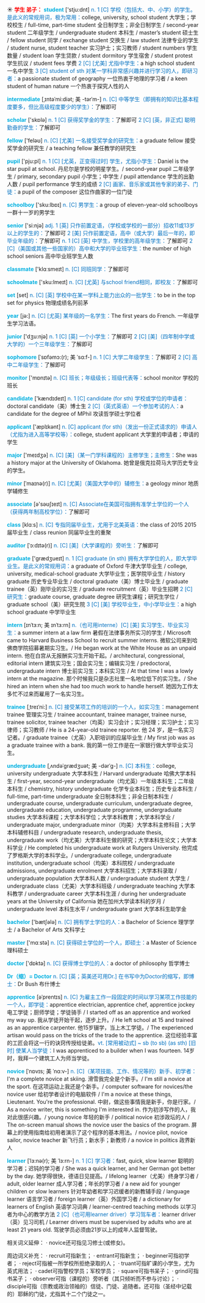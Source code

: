 ☀ <font color="red">**学生 弟子：**</font>
<font color="sky blue">**student**</font> ['stju:dnt] 
<font color="#0070c0">n. 1 [C] 学校（包括大、中、小学）的学生。是此义的常规用词，极为常用：</font>college, university, school student 大学生；学校校生 / full-time, part-time student 全日制学生；非全日制学生 / second-year student 二年级学生 / undergraduate student 本科生 / master’s student 硕士生 / fellow student 同学 / exchange student 交换生 / law student 法律专业的学生 / student nurse, student teacher 实习护士；实习教师 / student numbers 学生数量 / student loan 学生贷款 / student dormitory 学生宿舍 / student protest 学生抗议 / student fees 学费 <font color="#0070c0">2 [C] [尤美] 尤指中学生：</font>a high school student 一名中学生 <font color="#0070c0">3 [C] student of sth 对某一学科非常感兴趣并进行学习的人，即研习者：</font>a passionate student of geography 一位热衷于地理的学习者 / a keen student of human nature 一个热衷于探究人性的人
           
<font color="sky blue">**intermediate**</font> [ˌɪntəˈmi:diət; 美 -tərˈm-]
<font color="#0070c0">n. [C] 中等学生（即拥有的知识比基本程度要多，但比高级程度要少的学生）：</font>了解即可

<font color="sky blue">**scholar**</font> ['skɒlə] 
<font color="#0070c0">n. 1 [C] 获得奖学金的学生：</font>了解即可 <font color="#0070c0">2 [C] [英，非正式] 聪明勤奋的学生：</font>了解即可

<font color="sky blue">**fellow**</font> ['feləʊ] 
<font color="#0070c0">n. [C] [尤美] 一名接受奖学金的研究生：</font>a graduate fellow 接受奖学金的研究生 / a teaching fellow 兼任教学的研究生

<font color="sky blue">**pupil**</font> ['pju:pl] 
<font color="#0070c0">n. 1 [C] [尤英，正变得过时] 学生，尤指小学生：</font>Daniel is the star pupil at school. 丹尼尔是学校的明星学生。/ second-year pupil 二年级学生 / primary, secondary pupil 小学生；中学生 / pupil attendance 学生的出勤人数 / pupil performance 学生的成绩 <font color="#0070c0">2 [C] 画家、音乐家或其他专家的弟子、门徒：</font>a pupil of the composer 这位作曲家的一位门徒

<font color="sky blue">**schoolboy**</font> ['sku:lbɒɪ] 
<font color="#0070c0">n. [C] 男学生：</font>a group of eleven-year-old schoolboys 一群十一岁的男学生

<font color="sky blue">**senior**</font> ['si:njə] 
<font color="#0070c0">adj. 1 [英] 只作前置定语，（学校或学校的一部分）招收11或13岁以上的学生的：</font>了解即可 <font color="#0070c0">2 [美] 只作前置定语，高中（或大学）最后一年的，即毕业年级的：</font>了解即可 <font color="#0070c0">n. 1 [C] [英] 中学生，学校里的高年级学生：</font>了解即可 <font color="#0070c0">2 [C]（美国或其他一些国家的）高中和大学的毕业班学生：</font>the number of high school seniors 高中毕业班学生人数

<font color="sky blue">**classmate**</font> ['klɑːsmeɪt] 
<font color="#0070c0">n. [C] 同班同学：</font>了解即可

<font color="sky blue">**schoolmate**</font> ['sku:lmeɪt] 
<font color="#0070c0">n. [C] [尤英] 与school friend相同，即校友：</font>了解即可

<font color="sky blue">**set**</font> [set] 
<font color="#0070c0">n. [C] [英] 学校中在某一学科上能力出众的一批学生：</font>to be in the top set for physics 物理成绩名列前茅

<font color="sky blue">**year**</font> [jə:] 
<font color="#0070c0">n. [C] [尤英] 某年级的一名学生：</font>The first years do French. 一年级学生学习法语。

<font color="sky blue">**junior**</font> ['dӡu:njə] 
<font color="#0070c0">n. 1 [C] [英] 一个小学生：</font>了解即可 <font color="#0070c0">2 [C] [美]（四年制中学或大学的）一个三年级学生：</font>了解即可
           
<font color="sky blue">**sophomore**</font> [ˈsɒfəmɔ:(r); 美 ˈsɑ:f-]
<font color="#0070c0">n. 1 [C] 大学二年级学生：</font>了解即可 <font color="#0070c0">2 [C] 高中二年级学生：</font>了解即可

<font color="sky blue">**monitor**</font> ['mɒnɪtə] 
<font color="#0070c0">n. [C] 班长；年级级长；班级代表等：</font>school monitor 学校的班长

<font color="sky blue">**candidate**</font> ['kændɪdeɪt] 
<font color="#0070c0">n. 1 [C] candidate (for sth) 学校或学位的申请者：</font>doctoral candidate（美）博士生 <font color="#0070c0">2 [C]（英式英语）一个参加考试的人：</font>a candidate for the degree of MPhil 攻读哲学硕士学位者

<font color="sky blue">**applicant**</font> ['æplɪkənt] 
<font color="#0070c0">n. [C] applicant (for sth)（发出一份正式请求的）申请人（尤指为进入高等学校等）：</font>college, student applicant 大学里的申请者；申请的学生

<font color="sky blue">**major**</font> ['meɪdӡə] 
<font color="#0070c0">n. [C] [美]（某一门学科课程的）主修学生；主修生：</font>She was a history major at the University of Oklahoma. 她曾是俄克拉荷马大学历史专业的学生。
           
<font color="sky blue">**minor**</font> [ˈmaɪnə(r)]
<font color="#0070c0">n. [C] [尤美]（美国大学中的）辅修生：</font>a geology minor 地质学辅修生
 
<font color="sky blue">**associate**</font> [ə'səʊʃɪeɪt] 
<font color="#0070c0">n. [C] Associate在美国可指拥有准学士学位的一个人（获得两年制高校学位）：</font>了解即可

<font color="sky blue">**class**</font> [klɑːs] 
<font color="#0070c0">n. [C] 专指同届毕业生，尤用于北美英语：</font>the class of 2015 2015届毕业生 / class reunion 同届毕业生的重聚

<font color="sky blue">**auditor**</font> [ˈɔ:dɪtə(r)]
<font color="#0070c0">n. [C] [美]（大学课程的）旁听生：</font>了解即可

<font color="sky blue">**graduate**</font> ['ɡrædӡueɪt] 
<font color="#0070c0">n. 1 [C] graduate (in sth) 拥有大学学位的人，即大学毕业生。是此义的常规用词：</font>a graduate of Oxford 牛津大学毕业生 / college, university, medical-school graduate 大学毕业生；医学院毕业生 / history graduate 历史专业毕业生 / doctoral graduate（美）博士毕业生 / graduate trainee（英）刚毕业的实习生 / graduate recruitment（英）毕业生招聘 <font color="#0070c0">2 [C] 研究生：</font>graduate course, graduate degree 研究生课程；研究生学位 / graduate school（美）研究生院 <font color="#0070c0">3 [C] [美] 学校毕业生，中小学毕业生：</font>a high school graduate 中学毕业生
                      
<font color="sky blue">**intern**</font> [ɪnˈtɜ:n; 美 ɪnˈtɜ:rn]
<font color="#0070c0">n.（也可用interne）[C] [美] 实习学生、毕业实习生：</font>a summer intern at a law firm 暑假在法律事务所实习的学生 / Microsoft came to Harvard Business School to recruit summer interns. 微软公司来到哈佛商学院招募暑期实习生。/ He began work at the White House as an unpaid intern. 他在白宫从无报酬实习生开始干起。/ architectural, congressional, editorial intern 建筑实习生；国会实习生；编辑实习生 / predoctoral, undergraduate intern 博士前实习生；本科实习生 / At that time I was a lowly intern at the magazine. 那个时候我只是杂志社里一名地位低下的实习生。/ She hired an intern when she had too much work to handle herself. 她因为工作太多忙不过来而雇用了一名实习生。
           
<font color="sky blue">**trainee**</font> [ˌtreɪˈni:]
<font color="#0070c0">n. [C] 接受某项工作的培训的一个人，如实习生：</font>management trainee 管理实习生 / trainee accountant, trainee manager, trainee nurse, trainee solicitor, trainee teacher（均英）实习会计；实习经理；实习护士；实习律师；实习教师 / He is a 24-year-old trainee reporter. 他 24 岁，是一名实习记者。/ graduate trainee（尤英）入职培训的应届毕业生 / My first job was as a graduate trainee with a bank. 我的第一份工作是在一家银行做大学毕业实习生。

<font color="sky blue">**undergraduate**</font> [ˌʌndəˈgrædʒuət; 美 -dərˈg-]
<font color="#0070c0">n. [C] 本科生：</font>college, university undergraduate 大学本科生 / Harvard undergraduate 哈佛大学本科生 / first-year, second-year undergraduate（均尤英）一年级本科生；二年级本科生 / chemistry, history undergraduate 化学专业本科生；历史专业本科生 / full-time, part-time undergraduate 全日制本科生；非全日制本科生 / undergraduate course, undergraduate curriculum, undergraduate degree, undergraduate education, undergraduate programme, undergraduate studies 大学本科课程；大学本科学位；大学本科教育；大学本科学业 / undergraduate major, undergraduate minor（均美）大学本科主修科目；大学本科辅修科目 / undergraduate research, undergraduate thesis, undergraduate work（均尤美）大学本科生做的研究；大学本科生论文；大学本科学业 / He completed his undergraduate work at Rutgers University. 他完成了罗格斯大学的本科学业。/ undergraduate college, undergraduate institution, undergraduate school（均美）本科院校 / undergraduate admissions, undergraduate enrolment 大学本科招生；大学本科录取 / undergraduate population 大学本科人数 / undergraduate student 大学生 / undergraduate class（尤美）大学本科班级 / undergraduate teaching 大学本科教学 / undergraduate career 大学本科生涯 / during her undergraduate years at the University of California 她在加州大学读本科的岁月 / undergraduate level 本科生水平 / undergraduate grant 大学本科生助学金

<font color="sky blue">**bachelor**</font> ['bætʃələ] 
<font color="#0070c0">n. [C] 拥有学士学位的人：</font>a Bachelor of Science 理学学士 / a Bachelor of Arts 文科学士

<font color="sky blue">**master**</font> ['mɑːstə] 
<font color="#0070c0">n. [C] 获得硕士学位的一个人，即硕士：</font>a Master of Science 理科硕士

<font color="sky blue">**doctor**</font> ['dɒktə] 
<font color="#0070c0">n. [C] 获得博士学位的人：</font>a doctor of philosophy 哲学博士

<font color="sky blue">**Dr（缩）= Doctor**</font> 
<font color="#0070c0">n. [C] [英；英美还可用Dr.] 在书写中为Doctor的缩写，即博士：</font>Dr Bush 布什博士
           
<font color="sky blue">**apprentice**</font> [əˈprentɪs]
<font color="#0070c0">n. [C] 为雇主工作一段固定的时间以学习某项工作技能的一个人，即学徒：</font>apprentice electrician, apprentice chef, apprentice jockey 电工学徒；厨师学徒；学徒骑手 / I started off as an apprentice and worked my way up. 我从学徒开始干起，逐步上升。/ He left school at 15 and trained as an apprentice carpenter. 他15岁辍学，当上木工学徒。/ The experienced artisan would pass on the tricks of the trade to the apprentice. 这位经验丰富的工匠会将这一行的诀窍传授给徒弟。<font color="#0070c0">vt. [常用被动式] ~ sb (to sb) (as sth) [旧时] 使某人当学徒：</font>I was apprenticed to a builder when I was fourteen. 14岁时，我拜一个建筑工人为师当学徒。
           
<font color="sky blue">**novice**</font> [ˈnɒvɪs; 美 ˈnɑ:v-]
<font color="#0070c0">n. [C]（某项技能、工作、情况等的）新手、初学者：</font>I'm a complete novice at skiing. 滑雪我完全是个新手。/ I'm still a novice at the sport. 在这项运动上我还是个新手。/ computer software for novices/the novice user 给初学者设计的电脑软件 / I'm a novice at these things, Lieutenant. You're the professional. 中尉，做这些事情我是新手，你是行家。/ As a novice writer, this is something I'm interested in. 作为初涉写作的人，我对此很感兴趣。/ young novice 年轻的新手 / political novice 初涉政坛的人 / The on-screen manual shows the novice user the basics of the program. 屏幕上的使用指南给初用者演示了这个程序的基本用法。/ novice pilot, novice sailor, novice teacher 新飞行员；新水手；新教师 / a novice in politics 政界新人
           
<font color="sky blue">**learner**</font> [ˈlɜ:nə(r); 美 ˈlɜ:rn-]
<font color="#0070c0">n. 1 [C] 学习者：</font>fast, quick, slow learner 聪明的学习者；迟钝的学习者 / She was a quick learner, and her German got better by the day. 她学得很快，德语日见提高。/ lifelong learner（尤美）终身学习者 / adult, older learner 成人学习者；年长的学习者 / a new aid for younger children or slow learners 针对年幼者和学习迟缓者的新教辅手段 / language learner 语言学习者 / foreign learner（英）外国学习者 / a dictionary for learners of English 英语学习词典 / learner-centred teaching methods 以学习者为中心的教学方法 <font color="#0070c0">2 [C]（也可用learner driver）学习驾车者：</font>learner driver（英）见习司机 / Learner drivers must be supervised by adults who are at least 21 years old. 驾驶学员必须由21岁以上的成年人监督驾驶。

相关词义延伸：
· novice还可指见习修士(或修女)。

周边词义补充：
· recruit可指新生；
· entrant可指新生；
· beginner可指初学者；
· reject可指被一所学校所拒绝录取的人；
· truant可指旷课的小学生，尤为英式用法；
· cadet可指警校学员；军校学员；
· square可指书呆子；
· grind可指书呆子；
· observer可指（课程的）旁听者（其只倾听而不参与讨论）；
· disciple可指（宗教或政治领袖的）信徒、门徒、追随者。还可指（圣经中记载的）耶稣的门徒，尤指其十二个门徒之一。